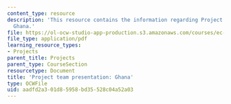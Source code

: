 ```yaml
---
content_type: resource
description: 'This resource contains the information regarding Project team presentation:
  Ghana.'
file: https://ol-ocw-studio-app-production.s3.amazonaws.com/courses/ec-701j-d-lab-i-development-fall-2009/aadfd2a301d85958bd35528c04a52a03_MITEC_701JF09_proj_ghana.pdf
file_type: application/pdf
learning_resource_types:
- Projects
parent_title: Projects
parent_type: CourseSection
resourcetype: Document
title: 'Project team presentation: Ghana'
type: OCWFile
uid: aadfd2a3-01d8-5958-bd35-528c04a52a03
---
```

